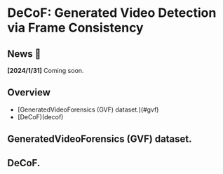 # DeCoF: Generated Video Detection via Frame Consistency
## News 🚀
**[2024/1/31]** Coming soon.    
## Overview
- [GeneratedVideoForensics (GVF) dataset.)(#gvf)
- [DeCoF)(decof)
## <span id="gvf"> GeneratedVideoForensics (GVF) dataset. </span>
## <span id="decof"> DeCoF. </span>
